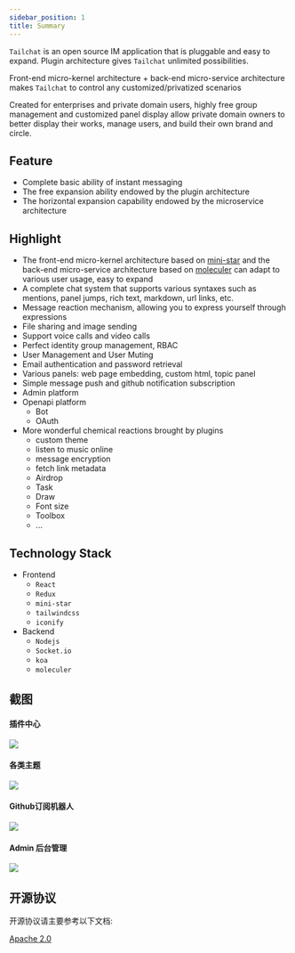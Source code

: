 ```yaml
---
sidebar_position: 1
title: Summary
---
```


`Tailchat` is an open source IM application that is pluggable and easy to expand. Plugin architecture gives `Tailchat` unlimited possibilities.

Front-end micro-kernel architecture + back-end micro-service architecture makes `Tailchat` to control any customized/privatized scenarios

Created for enterprises and private domain users, highly free group management and customized panel display allow private domain owners to better display their works, manage users, and build their own brand and circle.

## Feature

- Complete basic ability of instant messaging
- The free expansion ability endowed by the plugin architecture
- The horizontal expansion capability endowed by the microservice architecture

## Highlight

- The front-end micro-kernel architecture based on [mini-star](https://ministar.moonrailgun.com/) and the back-end micro-service architecture based on [moleculer](https://moleculer.services/) can adapt to various user usage, easy to expand
- A complete chat system that supports various syntaxes such as mentions, panel jumps, rich text, markdown, url links, etc.
- Message reaction mechanism, allowing you to express yourself through expressions
- File sharing and image sending
- Support voice calls and video calls
- Perfect identity group management, RBAC
- User Management and User Muting
- Email authentication and password retrieval
- Various panels: web page embedding, custom html, topic panel
- Simple message push and github notification subscription
- Admin platform
- Openapi platform
  - Bot
  - OAuth
- More wonderful chemical reactions brought by plugins
  - custom theme
  - listen to music online
  - message encryption
  - fetch link metadata
  - Airdrop
  - Task
  - Draw
  - Font size
  - Toolbox
  - ...

## Technology Stack

- Frontend
  - `React`
  - `Redux`
  - `mini-star`
  - `tailwindcss`
  - `iconify`
- Backend
  - `Nodejs`
  - `Socket.io`
  - `koa`
  - `moleculer`

## 截图

<!-- TODO -->

#### 插件中心

![](/img/intro/plugins.png)

#### 各类主题

![](/img/intro/theme.png)

#### Github订阅机器人

![](/img/intro/github-bot.png)

#### Admin 后台管理

![](/img/intro/admin-network.png)

## 开源协议

开源协议请主要参考以下文档:

[Apache 2.0](https://github.com/msgbyte/tailchat/blob/master/LICENSE)
